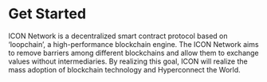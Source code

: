 # Get Started

ICON Network is a decentralized smart contract protocol based on ‘loopchain’, a high-performance blockchain engine. The ICON Network aims to remove barriers among different blockchains and allow them to exchange values without intermediaries. By realizing this goal, ICON will realize the mass adoption of blockchain technology and Hyperconnect the World.

